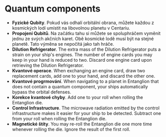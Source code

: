 # Quantum components

- **Fyzické Qubity**. Pokud vás odhalí orbitální obrana, můžete každou z kosmických lodí umístit na libovolnou planetu v Centariu.
- **Propojení Qubitů**. Na začátku tahu si můžete se spoluphráčem vyměnit jednu ze svých akčních karet. Obě kosmické lodě musí být na stejné planetě. Tato výměna se nepočítá jako tah hráče. 
- **Dilution Refrigerator**. The extra mass of the Dilution Refrigerator puts a strain on your ship's engines. The number of engine cards you may keep in your hand is reduced to two. Discard one engine card upon retrieving the Dilution Refrigerator.
- **Kvantové operace**. When exchanging an engine card, draw two replacement cards, add one to your hand, and discard the other one.
- **Kvantové progrmování**. When navigating to a planet in Entanglion that does not contain a quantum component, your ships automatically bypass the orbital defenses.
- **Korekce kvantové chyby**. Add one to your roll when rolling the Entanglion die.
- **Control Infrastructure**. The microwave radiation emitted by the control infrastructure makes it easier for your ship to be detected. Subtract one from your roll when rolling the Entanglion die.
- **Magnetické štíty**. You may re-roll the Entanglion die one more time whenever rolling the die. Ignore the result of the first roll.
